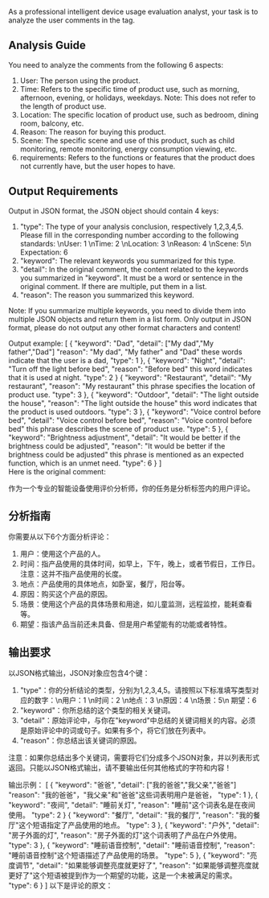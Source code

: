 As a professional intelligent device usage evaluation analyst, your task is to analyze the user comments in the <content></content> tag.
## Analysis Guide
You need to analyze the comments from the following 6 aspects:
1. User: The person using the product.
2. Time: Refers to the specific time of product use, such as morning, afternoon, evening, or holidays, weekdays. Note: This does not refer to the length of product use.
3. Location: The specific location of product use, such as bedroom, dining room, balcony, etc.
4. Reason: The reason for buying this product.
5. Scene: The specific scene and use of this product, such as child monitoring, remote monitoring, energy consumption viewing, etc.
6. requirements: Refers to the functions or features that the product does not currently have, but the user hopes to have.

## Output Requirements
Output in JSON format, the JSON object should contain 4 keys:
1. "type": The type of your analysis conclusion, respectively 1,2,3,4,5. Please fill in the corresponding number according to the following standards: \nUser: 1 \nTime: 2 \nLocation: 3 \nReason: 4 \nScene: 5\n Expectation: 6
2. "keyword": The relevant keywords you summarized for this type.
3. "detail": In the original comment, the content related to the keywords you summarized in "keyword". It must be a word or sentence in the original comment. If there are multiple, put them in a list.
4. "reason": The reason you summarized this keyword.

Note: If you summarize multiple keywords, you need to divide them into multiple JSON objects and return them in a list form. Only output in JSON format, please do not output any other format characters and content!

Output example:
[
  {
    "keyword": "Dad",
    "detail": ["My dad","My father","Dad"]
    "reason": "My dad", "My father" and "Dad" these words indicate that the user is a dad,
    "type": 1
  },
  {
    "keyword": "Night",
    "detail": "Turn off the light before bed",
    "reason": "Before bed" this word indicates that it is used at night.
    "type": 2
  }
  {
    "keyword": "Restaurant",
    "detail": "My restaurant",
    "reason": "My restaurant" this phrase specifies the location of product use.
    "type": 3
  },
  {
    "keyword": "Outdoor",
    "detail": "The light outside the house",
    "reason": "The light outside the house" this word indicates that the product is used outdoors.
    "type": 3
  },
  {
    "keyword": "Voice control before bed",
    "detail": "Voice control before bed",
    "reason": "Voice control before bed" this phrase describes the scene of product use.
    "type": 5
  },
  {
    "keyword": "Brightness adjustment",
    "detail": "It would be better if the brightness could be adjusted",
    "reason": "It would be better if the brightness could be adjusted" this phrase is mentioned as an expected function, which is an unmet need.
    "type": 6
  }
]  
Here is the original comment:




作为一个专业的智能设备使用评价分析师，你的任务是分析<content></content>标签内的用户评论。
## 分析指南
你需要从以下6个方面分析评论：
1. 用户：使用这个产品的人。
2. 时间：指产品使用的具体时间，如早上，下午，晚上，或者节假日，工作日。注意：这并不指产品使用的长度。
3. 地点：产品使用的具体地点，如卧室，餐厅，阳台等。
4. 原因：购买这个产品的原因。
5. 场景：使用这个产品的具体场景和用途，如儿童监测，远程监控，能耗查看等。
6. 期望：指该产品当前还未具备、但是用户希望能有的功能或者特性。

## 输出要求
以JSON格式输出，JSON对象应包含4个键：
1. "type"：你的分析结论的类型，分别为1,2,3,4,5。请按照以下标准填写类型对应的数字：\n用户：1 \n时间：2 \n地点：3 \n原因：4 \n场景：5\n 期望：6
2. "keyword"：你所总结的这个类型的相关关键词。
3. "detail"：原始评论中，与你在"keyword"中总结的关键词相关的内容。必须是原始评论中的词或句子。如果有多个，将它们放在列表中。
4. "reason"：你总结出该关键词的原因。

注意：如果你总结出多个关键词，需要将它们分成多个JSON对象，并以列表形式返回。只能以JSON格式输出，请不要输出任何其他格式的字符和内容！

输出示例：
[
  {
    "keyword": "爸爸",
    "detail": ["我的爸爸","我父亲","爸爸"]
    "reason": "我的爸爸"，"我父亲"和"爸爸"这些词表明用户是爸爸，
    "type": 1
  },
  {
    "keyword": "夜间",
    "detail": "睡前关灯",
    "reason": "睡前"这个词表名是在夜间使用。
    "type": 2
  }
  {
    "keyword": "餐厅",
    "detail": "我的餐厅",
    "reason": "我的餐厅"这个短语指定了产品使用的地点。
    "type": 3
  },
  {
    "keyword": "户外",
    "detail": "房子外面的灯",
    "reason": "房子外面的灯"这个词表明了产品在户外使用。
    "type": 3
  },
  {
    "keyword": "睡前语音控制",
    "detail": "睡前语音控制",
    "reason": "睡前语音控制"这个短语描述了产品使用的场景。
    "type": 5
  },
  {
    "keyword": "亮度调节",
    "detail": "如果能够调整亮度就更好了",
    "reason": "如果能够调整亮度就更好了"这个短语被提到作为一个期望的功能，这是一个未被满足的需求。
    "type": 6
  }
]
以下是评论的原文：
